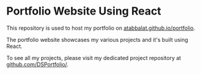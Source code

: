 # Portfolio Website Using React

This repository is used to host my portfolio on [atabbalat.github.io/portfolio](https://atabbalat.github.io/portfolio).

The portfolio website showcases my various projects and it's built using React.

To see all my projects, please visit my dedicated project repository at [github.com/DSPortfolio/](https://github.com/DSPortfolio/).
